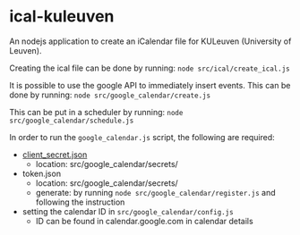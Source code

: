 # ical-kuleuven

An nodejs application to create an iCalendar file for KULeuven (University of Leuven).

Creating the ical file can be done by running:
``` node src/ical/create_ical.js ```

It is possible to use the google API to immediately insert events.
This can be done by running:
``` node src/google_calendar/create.js ```

This can be put in a scheduler by running:
``` node src/google_calendar/schedule.js ```

In order to run the `google_calendar.js` script, the following are required:
- [client_secret.json](https://developers.google.com/google-apps/calendar/quickstart/nodejs) 
	* location: src/google_calendar/secrets/
- token.json
	* location: src/google_calendar/secrets/
	* generate: by running `node src/google_calendar/register.js` and following the instruction
- setting the calendar ID in `src/google_calendar/config.js`
	* ID can be found in calendar.google.com in calendar details
